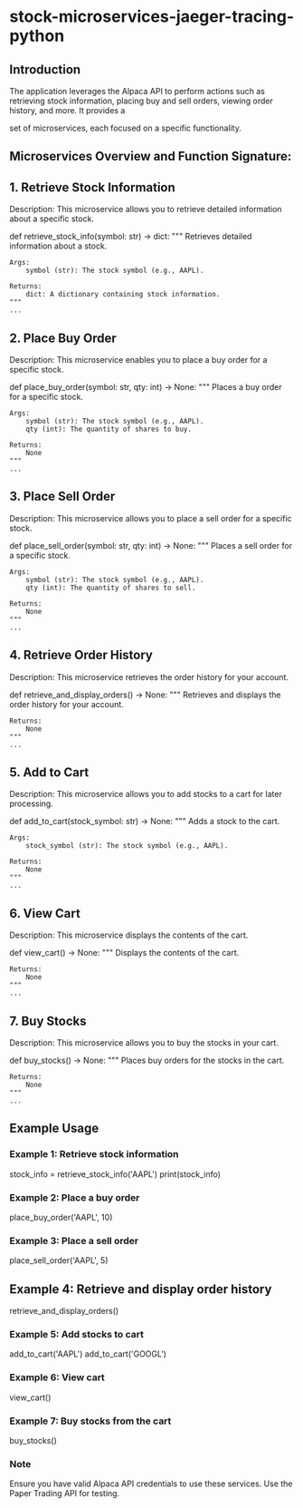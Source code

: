 # stock-microservices-jaeger-tracing-python

## Introduction

The application leverages the Alpaca API to perform actions such as retrieving stock information, placing buy and sell orders, viewing order history, and more. It provides a 

set of microservices, each focused on a specific functionality. 

## Microservices Overview and Function Signature:

## 1. Retrieve Stock Information
   
Description: This microservice allows you to retrieve detailed information about a specific stock.

def retrieve_stock_info(symbol: str) -> dict:
    """
    Retrieves detailed information about a stock.

    Args:
        symbol (str): The stock symbol (e.g., AAPL).

    Returns:
        dict: A dictionary containing stock information.
    """
    ...
    
## 2. Place Buy Order
   
Description: This microservice enables you to place a buy order for a specific stock.

def place_buy_order(symbol: str, qty: int) -> None:
    """
    Places a buy order for a specific stock.

    Args:
        symbol (str): The stock symbol (e.g., AAPL).
        qty (int): The quantity of shares to buy.

    Returns:
        None
    """
    ...
## 3. Place Sell Order
   
Description: This microservice allows you to place a sell order for a specific stock.

def place_sell_order(symbol: str, qty: int) -> None:
    """
    Places a sell order for a specific stock.

    Args:
        symbol (str): The stock symbol (e.g., AAPL).
        qty (int): The quantity of shares to sell.

    Returns:
        None
    """
    ...
## 4. Retrieve Order History
   
Description: This microservice retrieves the order history for your account.

def retrieve_and_display_orders() -> None:
    """
    Retrieves and displays the order history for your account.

    Returns:
        None
    """
    ...
## 5. Add to Cart
   
Description: This microservice allows you to add stocks to a cart for later processing.

def add_to_cart(stock_symbol: str) -> None:
    """
    Adds a stock to the cart.

    Args:
        stock_symbol (str): The stock symbol (e.g., AAPL).

    Returns:
        None
    """
    ...
    
## 6. View Cart
   
Description: This microservice displays the contents of the cart.

def view_cart() -> None:
    """
    Displays the contents of the cart.

    Returns:
        None
    """
    ...
    
## 7. Buy Stocks
   
Description: This microservice allows you to buy the stocks in your cart.

def buy_stocks() -> None:
    """
    Places buy orders for the stocks in the cart.

    Returns:
        None
    """
    ...

## Example Usage

### Example 1: Retrieve stock information
stock_info = retrieve_stock_info('AAPL')
print(stock_info)

### Example 2: Place a buy order
place_buy_order('AAPL', 10)

### Example 3: Place a sell order
place_sell_order('AAPL', 5)

## Example 4: Retrieve and display order history
retrieve_and_display_orders()

### Example 5: Add stocks to cart
add_to_cart('AAPL')
add_to_cart('GOOGL')

### Example 6: View cart
view_cart()

### Example 7: Buy stocks from the cart
buy_stocks()

### Note
Ensure you have valid Alpaca API credentials to use these services.
Use the Paper Trading API for testing.
